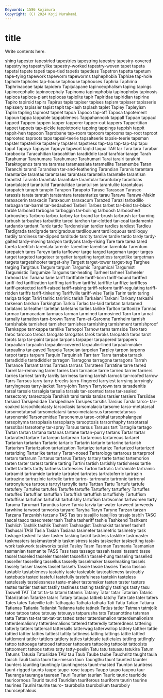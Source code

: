 ```yaml
---
Keywords: 1586 kojimura
Copyright: (C) 2024 Koji Murakami
---
```


# title

Write contents here.



shing tapester tapestried tapestries tapestring tapestry tapestry-covered
tapestrying tapestrylike tapestry-worked tapestry-woven tapet tapeta tapetal tapete tapeti tape-tied
tapetis tapetless Tapetron tapetta tapetum tape-tying tapework tapeworm tapeworms taphephobia
Taphiae tap-hole taphole tapholes tap-house taphouse taphouses Taphria Taphrina Taphrinaceae
tapia tapidero Tapijulapane tapinceophalism taping tapings tapinocephalic tapinocephaly Tapinoma tapinophobia
tapinophoby tapinosis tapioca tapioca-plant tapiocas tapiolite tapir Tapiridae tapiridian tapirine
Tapiro tapiroid tapirs Tapirus tapis tapiser tapises tapism tapisser tapisserie
tapissery tapissier tapist tapit tap-lash taplash taplet Tapley Tapleyism Taplin
tapling tapmost tapnet tapoa Tapoco tap-off Taposa tapotement tapoun tappa
tappable tappableness Tappahannock tappall Tappan tappaul tapped Tappen tappen tapper
tapperer tapper-out tappers Tappertitian tappet tappets tap-pickle tappietoorie tapping tappings
tappish tappit tappit-hen tappoon Taprobane tap-room taproom taprooms tap-root taproot
taprooted taproots taps tapsal-teerie tapsalteerie tapsie-teerie tapsman tapster tapsterlike tapsterly
tapsters tapstress tap-tap tap-tap-tap tapu tapul Tapuya Tapuyan Tapuyo tapwort
taqlid taqua TAR tar Tara tara Tarabar tarabooka Taracahitian taracahitian
taradiddle taraf tarafdar tarage Tarah Tarahumar Tarahumara Tarahumare Tarahumari Tarai
tarairi tarakihi Taraktogenos tarama taramas taramasalata taramellite Taramembe Taran Taranchi
tarand Tarandean tar-and-feathering Tarandian Taranis tarantara tarantarize tarantas tarantases tarantass
tarantella tarantelle tarantism tarantist Taranto tarantula tarantulae tarantular tarantulary tarantulas
tarantulated tarantulid Tarantulidae tarantulism tarantulite tarantulous tarapatch taraph tarapin Tarapon
Tarapoto Tarasc Tarascan Tarasco tarassis tarata taratah taratantara taratantarize tarau
Tarawa Tarawa-Makin taraxacerin taraxacin Taraxacum taraxacum Tarazed Tarazi tarbadillo tarbagan
tar-barrel tar-bedaubed Tarbell Tarbes tarbet tar-bind tar-black tarble tarboard tarbogan
tarboggin tar-boiling tarboosh tarbooshed tarbooshes Tarboro tarbox tarboy tar-brand tar-brush
tarbrush tar-burning tarbush tarbushes tarbuttite tarcel tarchon tar-clotted tar-coal tardamente
tardando tardant Tarde tarde Tardenoisian tardier tardies tardiest Tardieu Tardigrada
tardigrade tardigradous tardiloquent tardiloquous tardiloquy tardily tardiness tar-dipped tarditude tardity
tardive tardle tardo tardy tardy-gaited tardy-moving tardyon tardyons tardy-rising Tare
tare tarea tared tarefa tarefitch tarentala tarente Tarentine tarentism tarentola
Tarentum tarepatch tares Tareyn tarfa tarflower targe targed targeman targer
targes target targeted targeteer targetier targeting targetless targetlike targetman targets
targetshooter target-shy Targett target-tower target-tug Targhee targing Targitaus Targum targum
Targumic Targumical Targumist Targumistic Targumize Targums tar-heating Tarheel tarheel Tarheeler
tarhood tari Tariana tarie tariff tariffable tariff-born tariff-bound tariffed tariff-fed
tariffication tariffing tariffism tariffist tariffite tariffize tariffless tariff-protected tariff-raised tariff-raising
tariff-reform tariff-regulating tariff-ridden tariffs tariff-tinkering Tariffville tariff-wise Tarija Tarim tarin
taring tariqa tariqat Tariri tariric taririnic tarish Tarkalani Tarkani Tarkany
tarkashi tarkeean tarkhan Tarkington Tarkio Tarlac tar-laid tarlatan tarlataned tarlatans
tarleather tarletan tarletans tarlies tarlike Tarlton tarltonize Tarmac tarmac tarmacadam
tarmacs tarman tarmined tarmosined Tarn tarn tarnal tarnally tarnation tarn-brown
Tarne Tarn-et-Garonne Tarnhelm tarnish tarnishable tarnished tarnisher tarnishes tarnishing tarnishment
tarnishproof Tarnkappe tarnkappe tarnlike Tarnopol Tarnow tarns tarnside Taro taro
taroc tarocco tarocs tarogato tarogatos tarok taroks taropatch taros tarot
tarots tarp tar-paint tarpan tarpans tarpaper tarpapered tarpapers tarpaulian tarpaulin
tarpaulin-covered tarpaulin-lined tarpaulinmaker tarpaulins tar-paved Tarpeia Tarpeian tarpeian Tarpley tarpon
tarpons tarpot tarps tarpum Tarquin Tarquinish Tarr tarr Tarra tarraba
tarrack tarradiddle tarradiddler tarragon Tarragona tarragona tarragons Tarrah Tarrance Tarrant
tarras Tarrasa tarrass Tarrateen Tarratine tarre tarred Tarrel tar-removing tarrer
tarres tarri tarriance tarrie tarried tarrier tarriers tarries tarriest tarrify
tarrily tarriness tarring tarrish tarrock tar-roofed tarrow Tarrs Tarrsus tarry
tarry-breeks tarry-fingered tarryiest tarrying tarryingly tarryingness tarry-jacket Tarry-john Tarryn Tarrytown
tars tarsadenitis tarsal tarsale tarsalgia tarsalia tarsals tar-scented tarse tar-sealed
tarsectomy tarsectopia Tarshish tarsi tarsia tarsias tarsier tarsiers Tarsiidae tarsioid
Tarsipedidae Tarsipedinae Tarsipes tarsitis Tarsius Tarski tarso- tar-soaked tarsochiloplasty tarsoclasis
tarsomalacia tarsome tarso-metatarsal tarsometatarsal tarsometatarsi tarso-metatarsus tarsometatarsus tarsonemid Tarsonemidae Tarsonemus
tarso-orbital tarsophalangeal tarsophyma tarsoplasia tarsoplasty tarsoptosis tarsorrhaphy tarsotarsal tarsotibal tarsotomy
tar-spray Tarsus tarsus Tarsuss tart Tartaglia tartago Tartan tartan tartana
tartanas tartane tartan-purry tartans Tartar tartar tartarated tartare Tartarean tartarean
Tartareous tartareous tartaret Tartarian tartarian Tartaric tartaric Tartarin tartarin tartarine
tartarish Tartarism Tartarization tartarization Tartarize tartarize Tartarized tartarized tartarizing Tartarlike
tartarly Tartar-nosed Tartarology tartarous tartarproof tartars tartarum Tartarus tartarus Tartary
tartary tarte tarted tartemorion tarten tarter tartest tartine tarting Tartini
tartish tartishly tartishness tartle tartlet tartlets tartly tartness tartnesses Tarton
tartralic tartramate tartramic tartramid tartramide tartrate tartrated tartrates tartratoferric tartrazin
tartrazine tartrazinic tartrelic tartro tartro- tartronate tartronic tartronyl tartronylurea tartrous
tartryl tartrylic tarts Tarttan Tartu Tartufe tartufe tartufery Tartufes tartufes
Tartuffe tartuffe Tartuffery tartuffery Tartuffes tartuffes Tartuffian tartuffian Tartuffish tartuffish
tartuffishly Tartuffism tartuffism tartufian tartufish tartufishly tartufism tartwoman tartwomen tarty
Taruma Tarumari Taruntius tarve Tarvia tarvia tar-water tarweed tarweeds tarwhine
tarwood tarworks taryard Taryba Taryn Taryne Tarzan tarzan Tarzana Tarzanish
tarzans TAS Tas tas tasajillo tasajillos tasajo tasbih TASC tascal
tasco taseometer tash Tasha tasheriff tashie Tashkend Tashkent Tashlich Tashlik
tashlik Tashmit Tashnagist Tashnakist tashreef tashrif Tashusai TASI Tasia Tasian
Tasiana tasimeter tasimetric tasimetry task taskage tasked Tasker tasker tasking
taskit taskless tasklike taskmaster taskmasters taskmastership taskmistress tasks tasksetter tasksetting
task-work taskwork taskworks taslet Tasley Tasm Tasman Tasmania Tasmanian tasmanian
tasmanite TASS Tass tass tassago tassah tassal tassard tasse tassel
tasseled tasseler tasselet tasselfish tassel-hung tasseling tasselled tasseller tasselling tassellus
tasselly tasselmaker tasselmaking tassels tassely tasser tasses tasset tassets Tassie
tassie tassies Tasso tassoo tastable tastableness tastably taste tasteable tasteableness
tasteably tastebuds tasted tasteful tastefully tastefulness tastekin tasteless tastelessly tastelessness
taste-maker tastemaker tasten taster tasters tastes tastier tastiest tastily tastiness
tasting tastingly tastings tasty tasu Taswell TAT Tat tat ta-ta
tatami tatamis Tatamy Tatar tatar Tatarian Tataric Tatarization Tatarize tatars
Tatary tataupa tatbeb tatchy Tate tate tater taters Tates tates
Tateville tath Tathagata Tathata tathata Tati Tatia Tatian Tatiana Tatianas
Tatiania Tatianist Tatianna tatie tatinek Tatius tatler Tatman tatmjolk tatoo
tatoos tatou tatouay tatouays tatpurusha tats Tatsanottine tatsman tatta Tattan
tat-tat tat-tat-tat tatted tatter tatterdemalion tatterdemalionism tatterdemalionry tatterdemalions tattered tatteredly
tatteredness tattering tatterly tatters tattersall tattersalls tatterwag tatterwallop tattery tatther
tattie tattied tattier tatties tattiest tattily tattiness tatting tattings tattle
tattled tattlement tattler tattlers tattlery tattles tattletale tattletales tattling tattlingly
tattoo tattooage tattooed tattooer tattooers tattooing tattooist tattooists tattooment tattoos
tattva tatty tatty-peelin Tatu tatu tatuasu tatukira Tatum Tatums Tatusia
Tatusiidae TAU tau Taub Taube taube Tauchnitz taught taula taulch
Tauli taulia taum tau-meson taun Taungthu taunt taunted taunter taunters
taunting tauntingly tauntingness taunt-masted Taunton tauntress taunt-rigged taunts taupe taupe-rose
taupes Taupo taupo taupou taur Tauranga tauranga taurean Tauri Taurian
taurian Tauric tauric tauricide tauricornous Taurid taurid Tauridian tauriferous tauriform
taurin taurine taurines Taurini taurite tauro- taurobolia taurobolium tauroboly taurocephalous
